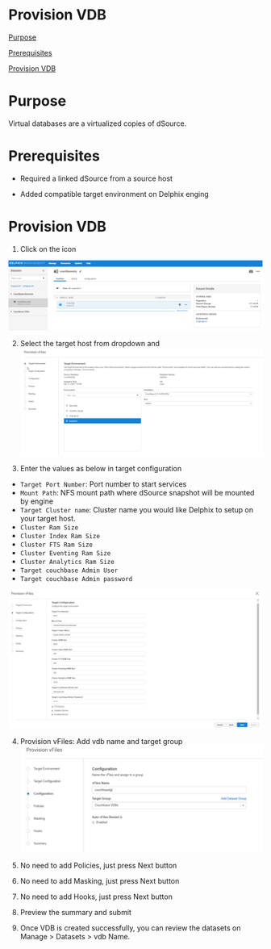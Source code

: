 #  Provision VDB


[Purpose](#purpose)

[Prerequisites](#prerequisites)

[Provision VDB](#provision-vdb)

 
Purpose
=======

Virtual databases are a virtualized copies of dSource. 

Prerequisites
=============

-   Required a linked dSource from a source host

-   Added compatible target environment on Delphix enging


Provision VDB
=============

1. Click on the icon

![](images/image24.png)

2. Select the target host from dropdown and 
![](images/image25.png)

3. Enter the values as below in target configuration
- `Target Port Number`: Port number to start services
- `Mount Path`: NFS mount path where dSource snapshot will be mounted by engine
- `Target Cluster name`: Cluster name you would like Delphix to setup on your target host.
- `Cluster Ram Size`
- `Cluster Index Ram Size`
- `Cluster FTS Ram Size`
- `Cluster Eventing Ram Size`
- `Cluster Analytics Ram Size`
- `Target couchbase Admin User`
- `Target couchbase Admin password`

![](images/image26.png)

4. Provision vFiles: Add vdb name and target group
![](images/image27.png)

5. No need to add Policies, just press Next button

6. No need to add Masking, just press Next button

7. No need to add Hooks, just press Next button

8. Preview the summary and submit 

9. Once VDB is created successfully, you can review the datasets on Manage > Datasets > vdb Name.
